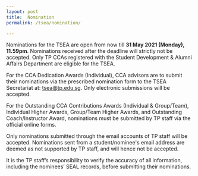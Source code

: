 ```yaml
---
layout: post
title:  Nomination
permalink: /tsea/nomination/

---
```

Nominations for the TSEA are open from now till <b>31 May 2021 (Monday), 11.59pm</b>. Nominations received after the deadline will strictly not be accepted.
Only TP CCAs registered with the Student Development & Alumni Affairs Department are eligible for the TSEA.

For the CCA Dedication Awards (Individual), CCA advisors are to submit their nominations via the prescribed nomination form to the TSEA Secretariat at: <a href="mailto:tsea@tp.edu.sg">tsea@tp.edu.sg</a>. Only electronic submissions will be accepted.

For the Outstanding CCA Contributions Awards (Individual & Group/Team), Individual Higher Awards, Group/Team Higher Awards, and Outstanding Coach/Instructor Award, nominations must be submitted by TP staff via the official online forms. 

Only nominations submitted through the email accounts of TP staff will be accepted. Nominations sent from a student/nominee's email address are deemed as not supported by TP staff, and will hence not be accepted.

It is the TP staff’s responsibility to verify the accuracy of all information, including the nominees’ SEAL records, before submitting their nominations. 
